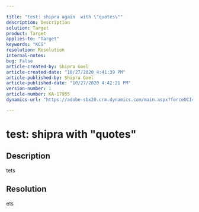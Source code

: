 ```yaml
---

title: "test: shipra again  with \"quotes\""
description: Description
solution: Target
product: Target
applies-to: "Target"
keywords: "KCS"
resolution: Resolution
internal-notes:
bug: False
article-created-by: Shipra Goel
article-created-date: "10/27/2020 4:41:39 PM"
article-published-by: Shipra Goel
article-published-date: "10/27/2020 4:42:21 PM"
version-number: 1
article-number: KA-17955
dynamics-url: "https://adobe-sbx20.crm.dynamics.com/main.aspx?forceUCI=1&pagetype=entityrecord&etn=knowledgearticle&id=ad0fad47-7318-eb11-a813-000d3a98f7e7"

---
```


# test: shipra with \"quotes\"

## Description

tets

## Resolution

ets
